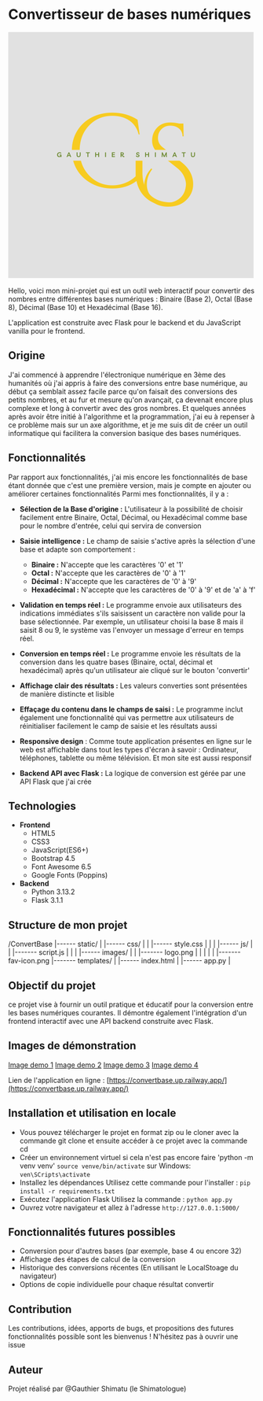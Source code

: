 # Convertisseur de bases numériques

![Logo](static/images/logo.png)

Hello, voici mon mini-projet qui est un outil web interactif pour convertir des nombres entre différentes bases numériques : Binaire (Base 2), Octal (Base 8), Décimal (Base 10) et Hexadécimal (Base 16).

L'application est construite avec Flask pour le backend et du JavaScript vanilla pour le frontend.

## Origine

J'ai commencé à apprendre l'électronique numérique en 3ème des humanités où j'ai appris à faire des conversions entre base numérique, au début ça semblait assez facile parce qu'on faisait des conversions des petits nombres, et au fur et mesure qu'on avançait, ça devenait encore plus complexe et long à convertir avec des gros nombres. Et quelques années après avoir être initié à l'algorithme et la programmation, j'ai eu à repenser à ce problème mais sur un axe algorithme, et je me suis dit de créer un outil informatique qui facilitera la conversion basique des bases numériques.

## Fonctionnalités

Par rapport aux fonctionnalités, j'ai mis encore les fonctionnalités de base étant donnée que c'est une première version, mais je compte en ajouter ou améliorer certaines fonctionnalités
Parmi mes fonctionnalités, il y a :

* **Sélection de la Base d'origine :** L'utilisateur à la possibilité de choisir facilement entre Binaire, Octal, Décimal, ou Hexadécimal comme base pour le nombre d'entrée, celui qui servira de conversion

* **Saisie intelligence :** Le champ de saisie s'active après la sélection d'une base et adapte son comportement :
  * **Binaire :** N'accepte que les caractères '0' et '1'
  * **Octal :** N'accepte que les caractères de '0' à '1'
  * **Décimal :** N'accepte que les caractères de '0' à '9'
  * **Hexadécimal :** N'accepte que les caractères de '0' à '9' et de 'a' à 'f'

* **Validation en temps réel :** Le programme envoie aux utilisateurs des indications immédiates s'ils saisissent un caractère non valide pour la base sélectionnée. Par exemple, un utilisateur choisi la base 8 mais il saisit 8 ou 9, le système vas l'envoyer un message d'erreur en temps réel.

* **Conversion en temps réel :** Le programme envoie les résultats de la conversion dans les quatre bases (Binaire, octal, décimal et hexadécimal) après qu'un utilisateur aie cliqué sur le bouton 'convertir'

* **Affichage clair des résultats :** Les valeurs converties sont présentées de manière distincte et lisible

* **Effaçage du contenu dans le champs de saisi :** Le programme inclut également une fonctionnalité qui vas permettre aux utilisateurs de réinitialiser facilement le camp de saisie et les résultats aussi
* **Responsive design** : Comme toute application présentes en ligne sur le web est affichable dans tout les types d'écran à savoir : Ordinateur, téléphones, tablette ou même télévision. Et mon site est aussi responsif
* **Backend API avec Flask :** La logique de conversion est gérée par une API Flask que j'ai crée

## Technologies

* **Frontend**
  * HTML5
  * CSS3
  * JavaScript(ES6+)
  * Bootstrap 4.5
  * Font Awesome 6.5
  * Google Fonts (Poppins)
* **Backend**
  * Python 3.13.2
  * Flask 3.1.1

## Structure de mon projet

/ConvertBase
|------ static/
|   |------ css/
|   |   |------ style.css
|   |
|   |------ js/
|   |   |------- script.js
|   |
|   |------ images/
|   |   |------- logo.png
|   |   |
|   |   |------- fav-icon.png
|------- templates/
|   |------ index.html
|
|------ app.py
|

## Objectif du projet

ce projet vise à fournir un outil pratique et éducatif pour la conversion entre les bases numériques courantes.
Il démontre également l'intégration d'un frontend interactif avec une API backend construite avec Flask.

## Images de démonstration

[Image demo 1](demo_images/images_demo1.PNG)
[Image demo 2](demo_images/images_demo2.PNG)
[Image demo 3](demo_images/images_demo3.PNG)
[Image demo 4](demo_images/images_demo4.PNG)

Lien de l'application en ligne : [https://convertbase.up.railway.app/](https://convertbase.up.railway.app/)

## Installation et utilisation en locale

* Vous pouvez télécharger le projet en format zip ou le cloner avec la commande git clone et ensuite accéder à ce projet avec la commande cd
* Créer un environnement virtuel si cela n'est pas encore faire
'python -m venv venv'
`source venve/bin/activate` sur Windows: `ven\SCripts\activate`
* Installez les dépendances
Utilisez cette commande pour l'installer : `pip install -r requirements.txt`
* Exécutez l'application Flask
Utilisez la commande : `python app.py`
* Ouvrez votre navigateur et allez à l'adresse `http://127.0.0.1:5000/`

## Fonctionnalités futures possibles

* Conversion pour d'autres bases (par exemple, base 4 ou encore 32)
* Affichage des étapes de calcul de la conversion
* Historique des conversions récentes (En utilisant le LocalStoage du navigateur)
* Options de copie individuelle pour chaque résultat convertir

## Contribution

Les contributions, idées, apports de bugs, et propositions des futures fonctionnalités possible sont les bienvenus ! N'hésitez pas à ouvrir une issue

## Auteur

Projet réalisé par @Gauthier Shimatu (le Shimatologue)

